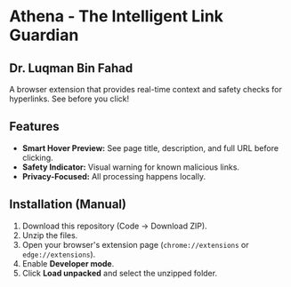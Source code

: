 # Athena - The Intelligent Link Guardian
## Dr. Luqman Bin Fahad

A browser extension that provides real-time context and safety checks for hyperlinks. See before you click!

## Features
*   **Smart Hover Preview:** See page title, description, and full URL before clicking.
*   **Safety Indicator:** Visual warning for known malicious links.
*   **Privacy-Focused:** All processing happens locally.

## Installation (Manual)
1.  Download this repository (Code -> Download ZIP).
2.  Unzip the files.
3.  Open your browser's extension page (`chrome://extensions` or `edge://extensions`).
4.  Enable **Developer mode**.
5.  Click **Load unpacked** and select the unzipped folder.
